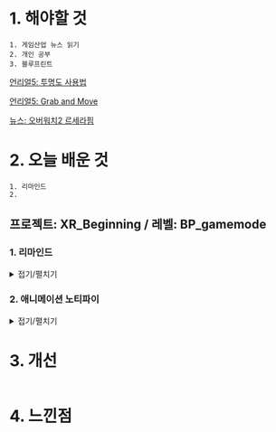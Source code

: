 # 1. 해야할 것
```
1. 게임산업 뉴스 읽기
2. 개인 공부
3. 블루프린트
```
[언리얼5: 투명도 사용법](https://docs.unrealengine.com/5.0/ko/using-transparency-in-unreal-engine-materials/)

[언리얼5: Grab and Move](https://discord.com/channels/1131747428928852000/1131747430237478934/1164354810825412648)

[뉴스: 오버워치2 르세라핌](https://www.gamemeca.com/view.php?gid=1742209)

# 2. 오늘 배운 것
```
1. 리마인드
2. 
```

## 프로젝트: XR_Beginning / 레벨: BP_gamemode

### 1. 리마인드
<details>
<summary>접기/펼치기</summary>
 
노티파이에 이펙트와 소리 추가하기

![image](https://github.com/JM94Ent/TIL-WIL/assets/143363550/24a79226-1c1c-4feb-989d-c9ae202f9b48)

</details>



### 2. 애니메이션 노티파이
<details>
<summary>접기/펼치기</summary>
 
![image](https://github.com/JM94Ent/TIL-WIL/assets/143363550/f277d5a2-6e4b-42a7-b6e2-75b5ffb58d9e)

</details>


# 3. 개선
```

```

# 4. 느낀점
```

```



